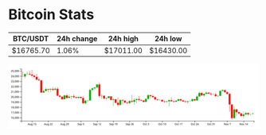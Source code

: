 # Bitcoin Stats

BTC/USDT|24h change|24h high|24h low|
|---|---|---|---|
|$16765.70|1.06%|$17011.00|$16430.00|

<img src="./chart.svg">

